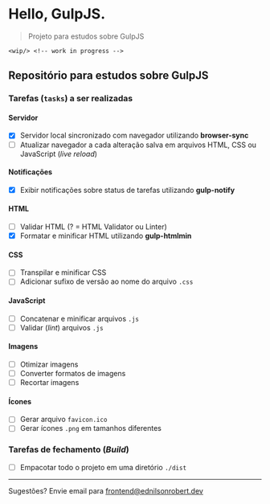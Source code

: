 # Hello, GulpJS.

> Projeto para estudos sobre GulpJS

`<wip/> <!-- work in progress -->`

## Repositório para estudos sobre GulpJS

### Tarefas (`tasks`) a ser realizadas

#### Servidor

  - [x] Servidor local sincronizado com navegador utilizando **browser-sync**
  - [ ] Atualizar navegador a cada alteração salva em arquivos HTML, CSS ou JavaScript (_live reload_)

#### Notificações

  - [x] Exibir notificações sobre status de tarefas utilizando **gulp-notify**

#### HTML

  - [ ] Validar HTML (? = HTML Validator ou Linter)
  - [x] Formatar e minificar HTML utilizando **gulp-htmlmin**

#### CSS

  - [ ] Transpilar e minificar CSS
  - [ ] Adicionar sufixo de versão ao nome do arquivo `.css`

#### JavaScript

  - [ ] Concatenar e minificar arquivos `.js`
  - [ ] Validar (_lint_) arquivos `.js`

#### Imagens

  - [ ] Otimizar imagens
  - [ ] Converter formatos de imagens
  - [ ] Recortar imagens

#### Ícones

  - [ ] Gerar arquivo `favicon.ico`
  - [ ] Gerar ícones `.png` em tamanhos diferentes

### Tarefas de fechamento (_Build_)

  - [ ] Empacotar todo o projeto em uma diretório `./dist`

---

Sugestões? Envie email para <frontend@ednilsonrobert.dev>
